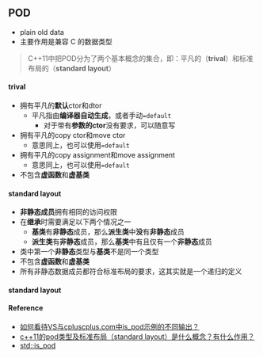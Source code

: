 ## POD
* plain old data
* 主要作用是兼容 C 的数据类型
> C++11中把POD分为了两个基本概念的集合，即：平凡的（**trival**）和标准布局的（**standard layout**）

#### trival
* 拥有平凡的**默认**ctor和dtor
    * 平凡指由**编译器自动生成**，或者手动`=default`
        * 对于带有**参数的ctor**没有要求，可以随意写
* 拥有平凡的copy ctor和move ctor
    * 意思同上，也可以使用`=default`
* 拥有平凡的copy assignment和move assignment
    * 意思同上，也可以使用`=default`
* 不包含**虚函数**和**虚基类**

#### standard layout
* **非静态成员**拥有相同的访问权限
* 在**继承**时需要满足以下两个情况之一
    * **基类**有**非静态**成员，那么**派生类**中**没**有**非静态**成员
    * **派生类**有**非静态**成员，那么**基类**中有且仅有一个**非静态**成员
* 类中第一个**非静态**类型与**基类**不是同一个类型
* 不包含**虚函数**和**虚基类**
* 所有非静态数据成员都符合标准布局的要求，这其实就是一个递归的定义


#### standard layout

#### Reference
* [如何看待VS与cpluscplus.com中is_pod示例的不同输出？](https://www.zhihu.com/question/35241639/answer/61877180)
* [c++11的pod类型及标准布局（standard layout）是什么概念？有什么作用？](https://www.zhihu.com/question/36379130/answer/69853366)
* [std::is_pod](http://en.cppreference.com/w/cpp/types/is_pod)